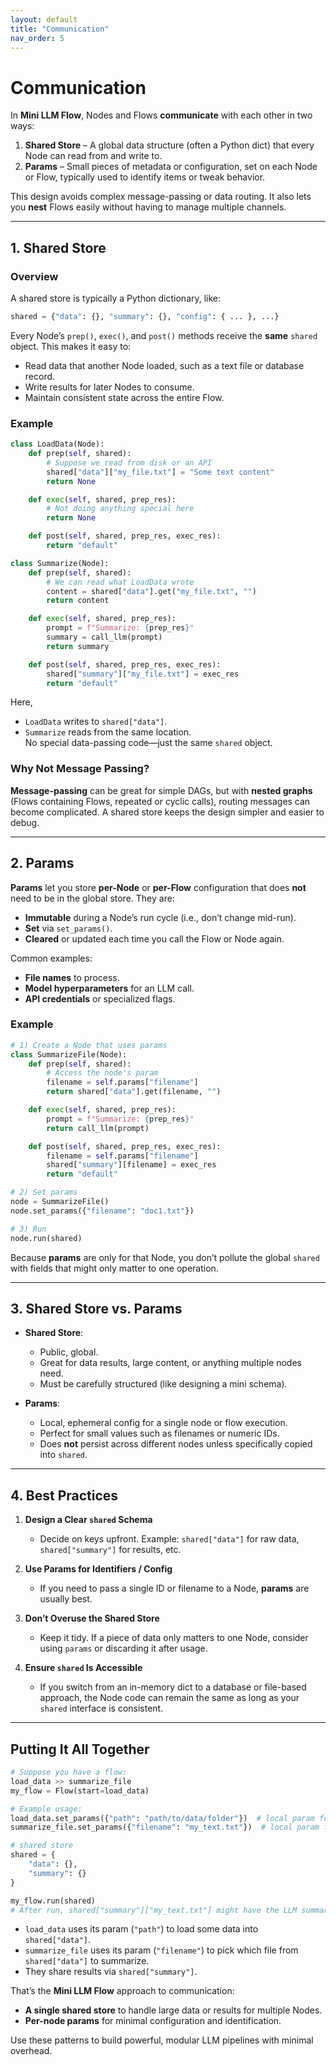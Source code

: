 ```yaml
---
layout: default
title: "Communication"
nav_order: 5
---
```


# Communication

In **Mini LLM Flow**, Nodes and Flows **communicate** with each other in two ways:

1. **Shared Store** – A global data structure (often a Python dict) that every Node can read from and write to.
2. **Params** – Small pieces of metadata or configuration, set on each Node or Flow, typically used to identify items or tweak behavior.

This design avoids complex message-passing or data routing. It also lets you **nest** Flows easily without having to manage multiple channels.

---

## 1. Shared Store

### Overview

A shared store is typically a Python dictionary, like:
```python
shared = {"data": {}, "summary": {}, "config": { ... }, ...}
```

Every Node’s `prep()`, `exec()`, and `post()` methods receive the **same** `shared` object. This makes it easy to:
- Read data that another Node loaded, such as a text file or database record.
- Write results for later Nodes to consume.
- Maintain consistent state across the entire Flow.

### Example

```python
class LoadData(Node):
    def prep(self, shared):
        # Suppose we read from disk or an API
        shared["data"]["my_file.txt"] = "Some text content"
        return None

    def exec(self, shared, prep_res):
        # Not doing anything special here
        return None

    def post(self, shared, prep_res, exec_res):
        return "default"

class Summarize(Node):
    def prep(self, shared):
        # We can read what LoadData wrote
        content = shared["data"].get("my_file.txt", "")
        return content

    def exec(self, shared, prep_res):
        prompt = f"Summarize: {prep_res}"
        summary = call_llm(prompt)
        return summary

    def post(self, shared, prep_res, exec_res):
        shared["summary"]["my_file.txt"] = exec_res
        return "default"
```

Here,
- `LoadData` writes to `shared["data"]`.
- `Summarize` reads from the same location.  
No special data-passing code—just the same `shared` object.

### Why Not Message Passing?

**Message-passing** can be great for simple DAGs, but with **nested graphs** (Flows containing Flows, repeated or cyclic calls), routing messages can become complicated. A shared store keeps the design simpler and easier to debug.

---

## 2. Params

**Params** let you store **per-Node** or **per-Flow** configuration that does **not** need to be in the global store. They are:
- **Immutable** during a Node’s run cycle (i.e., don’t change mid-run).
- **Set** via `set_params()`.
- **Cleared** or updated each time you call the Flow or Node again.

Common examples:
- **File names** to process.
- **Model hyperparameters** for an LLM call.
- **API credentials** or specialized flags.

### Example

```python
# 1) Create a Node that uses params
class SummarizeFile(Node):
    def prep(self, shared):
        # Access the node's param
        filename = self.params["filename"]
        return shared["data"].get(filename, "")

    def exec(self, shared, prep_res):
        prompt = f"Summarize: {prep_res}"
        return call_llm(prompt)

    def post(self, shared, prep_res, exec_res):
        filename = self.params["filename"]
        shared["summary"][filename] = exec_res
        return "default"

# 2) Set params
node = SummarizeFile()
node.set_params({"filename": "doc1.txt"})

# 3) Run
node.run(shared)
```

Because **params** are only for that Node, you don’t pollute the global `shared` with fields that might only matter to one operation.

---

## 3. Shared Store vs. Params

- **Shared Store**: 
  - Public, global. 
  - Great for data results, large content, or anything multiple nodes need.
  - Must be carefully structured (like designing a mini schema).

- **Params**:
  - Local, ephemeral config for a single node or flow execution.
  - Perfect for small values such as filenames or numeric IDs.
  - Does **not** persist across different nodes unless specifically copied into `shared`.

---

## 4. Best Practices

1. **Design a Clear `shared` Schema**  
   - Decide on keys upfront. Example: `shared["data"]` for raw data, `shared["summary"]` for results, etc.

2. **Use Params for Identifiers / Config**  
   - If you need to pass a single ID or filename to a Node, **params** are usually best.

3. **Don’t Overuse the Shared Store**  
   - Keep it tidy. If a piece of data only matters to one Node, consider using `params` or discarding it after usage.

4. **Ensure `shared` Is Accessible**  
   - If you switch from an in-memory dict to a database or file-based approach, the Node code can remain the same as long as your `shared` interface is consistent.

---

## Putting It All Together

```python
# Suppose you have a flow:
load_data >> summarize_file
my_flow = Flow(start=load_data)

# Example usage:
load_data.set_params({"path": "path/to/data/folder"})  # local param for load_data
summarize_file.set_params({"filename": "my_text.txt"})  # local param for summarize_file

# shared store
shared = {
    "data": {},
    "summary": {}
}

my_flow.run(shared)
# After run, shared["summary"]["my_text.txt"] might have the LLM summary
```

- `load_data` uses its param (`"path"`) to load some data into `shared["data"]`.
- `summarize_file` uses its param (`"filename"`) to pick which file from `shared["data"]` to summarize.
- They share results via `shared["summary"]`.

That’s the **Mini LLM Flow** approach to communication:  
- **A single shared store** to handle large data or results for multiple Nodes.  
- **Per-node params** for minimal configuration and identification.

Use these patterns to build powerful, modular LLM pipelines with minimal overhead.
